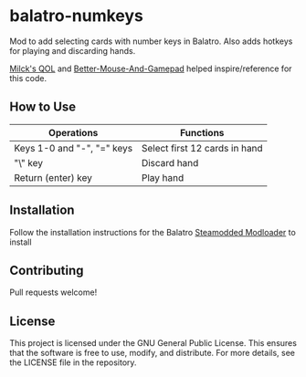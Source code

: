 # balatro-numkeys
Mod to add selecting cards with number keys in Balatro. Also adds hotkeys for playing and discarding hands.
<!--- 
Used Milck's QOL as a reference. 
-->

[Milck's QOL](https://github.com/Milck-QOL) and [Better-Mouse-And-Gamepad](https://github.com/Kooluve/Better-Mouse-And-Gamepad) helped inspire/reference for this code.


## How to Use
| Operations | Functions |
|----------|----------|
|   Keys 1-0 and "-", "=" keys  |  Select first 12 cards in hand  |
|   "\\" key  |   Discard hand  |
|   Return (enter) key  |   Play hand  |

## Installation
Follow the installation instructions for the Balatro [Steamodded Modloader](https://github.com/Steamopollys/Steamodded) to install

## Contributing
Pull requests welcome!

## License
This project is licensed under the GNU General Public License. This ensures that the software is free to use, modify, and distribute. For more details, see the LICENSE file in the repository.